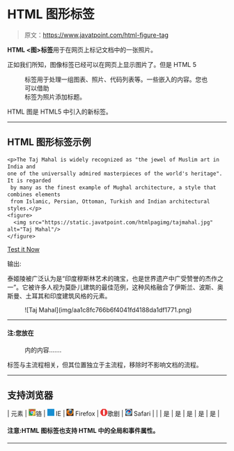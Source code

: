 # HTML 图形标签

> 原文：<https://www.javatpoint.com/html-figure-tag>

**HTML <图>标签**用于在网页上标记文档中的一张照片。

正如我们所知，图像标签已经可以在网页上显示图片了。但是 HTML 5

<figure>标签用于处理一组图表、照片、代码列表等。一些嵌入的内容。您也可以借助

<figcaption>标签为照片添加标题。</figcaption>

</figure>

HTML 图是 HTML5 中引入的新标签。

* * *

## HTML 图形标签示例

```
<p>The Taj Mahal is widely recognized as "the jewel of Muslim art in India and 
one of the universally admired masterpieces of the world's heritage". It is regarded
 by many as the finest example of Mughal architecture, a style that combines elements
 from Islamic, Persian, Ottoman, Turkish and Indian architectural styles.</p>
<figure>
  <img src="https://static.javatpoint.com/htmlpagimg/tajmahal.jpg" alt="Taj Mahal"/>
</figure>

```

[Test it Now](https://www.javatpoint.com/oprweb/test.jsp?filename=htmlfiguretag1)

输出:

泰姬陵被广泛认为是“印度穆斯林艺术的瑰宝，也是世界遗产中广受赞誉的杰作之一”。它被许多人视为莫卧儿建筑的最佳范例，这种风格融合了伊斯兰、波斯、奥斯曼、土耳其和印度建筑风格的元素。

<figure>![Taj Mahal](img/aa1c8fc766b6f4041fd4188da1df1771.png)</figure>

* * *

#### 注:您放在

<figure>内的内容.......</figure>

标签与主流程相关，但其位置独立于主流程，移除时不影响文档的流程。

* * *

## 支持浏览器

| 元素 | ![chrome browser](img/4fbdc93dc2016c5049ed108e7318df19.png)铬 | ![ie browser](img/83dd23df1fe8373fd5bf054b2c1dd88b.png) IE | ![firefox browser](img/4f001fff393888a8a807ed29b28145d1.png) Firefox | ![opera browser](img/6cad4a592cc69a052056a0577b4aac65.png)歌剧 | ![safari browser](img/a0f6a9711a92203c5dc5c127fe9c9fca.png) Safari |
|  | 是 | 是 | 是 | 是 | 是 |

#### 注意:HTML 图标签也支持 HTML 中的全局和事件属性。

* * *